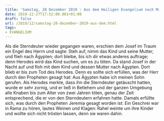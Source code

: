 ```yaml
---
title: 'Samstag, 28 Dezember 2019 : Aus dem Heiligen Evangelium nach Matthäus - Mt 2,13-18.'
date: 2019-12-27T17:52:00.001+01:00
draft: false
url: /2019/12/samstag-28-dezember-2019-aus-dem.html
tags: 
- EVANGELIUM
---
```


Als die Sterndeuter wieder gegangen waren, erschien dem Josef im Traum ein Engel des Herrn und sagte: Steh auf, nimm das Kind und seine Mutter, und flieh nach Ägypten; dort bleibe, bis ich dir etwas anderes auftrage; denn Herodes wird das Kind suchen, um es zu töten. Da stand Josef in der Nacht auf und floh mit dem Kind und dessen Mutter nach Ägypten. Dort blieb er bis zum Tod des Herodes. Denn es sollte sich erfüllen, was der Herr durch den Propheten gesagt hat: Aus Ägypten habe ich meinen Sohn gerufen. Als Herodes merkte, dass ihn die Sterndeuter getäuscht hatten, wurde er sehr zornig, und er ließ in Betlehem und der ganzen Umgebung alle Knaben bis zum Alter von zwei Jahren töten, genau der Zeit entsprechend, die er von den Sterndeutern erfahren hatte. Damals erfüllte sich, was durch den Propheten Jeremia gesagt worden ist: Ein Geschrei war in Rama zu hören, lautes Weinen und Klagen: Rahel weinte um ihre Kinder und wollte sich nicht trösten lassen, denn sie waren dahin.